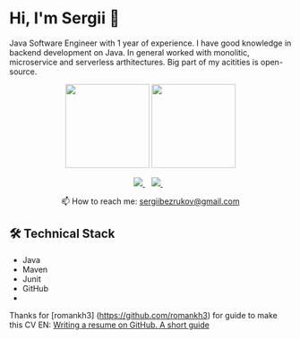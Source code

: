 # Hi, I'm Sergii 👋
Java Software Engineer with 1 year of experience. I have good knowledge in backend development on Java.
In general worked with monolitic, microservice and serverless arthitectures. Big part of my acitities is open-source.


<p align = 'center'>
 <a href="https://github-readme-stats.vercel.app/api?username=finedefinition&show_icons=true&count_private=true"><img height=150 src="https://github-readme-stats.vercel.app/api?username=finedefinition&show_icons=true&count_private=true" /></a>
<a href="https://github.com/findefinition/github-readme-stats"><img height=150 src="https://github-readme-stats.vercel.app/api/top-langs/?username=findefinition&layout=compact" /></a>
 </p>

<p align='center'>
   <a href="https://t.me/joinchat/SpqRPBFo_sM6qm05" target="_blank">
    <img src="https://img.shields.io/badge/Telegram-2CA5E0?style=for-the-badge&logo=telegram&logoColor=white" />        
  </a>&nbsp;&nbsp;
  <a href="https://www.linkedin.com/in/romankh3/" target="_blank">
    <img src="https://img.shields.io/badge/linkedin-%230077B5.svg?&style=for-the-badge&logo=linkedin&logoColor=white" />
  </a>&nbsp;&nbsp;
 <p align='center'>
  📫  How to reach me: <a href='mailto:sergiibezrukov@gmail.com'>sergiibezrukov@gmail.com</a>
</p>

## 🛠 Technical Stack
*   Java
*   Maven
*   Junit
*   GitHub
*

Thanks for [romankh3] (https://github.com/romankh3) for guide to make this CV
EN: [Writing a resume on GitHub. A short guide](https://codegym.cc/groups/posts/589-writing-a-resume-on-github-a-short-guide)
